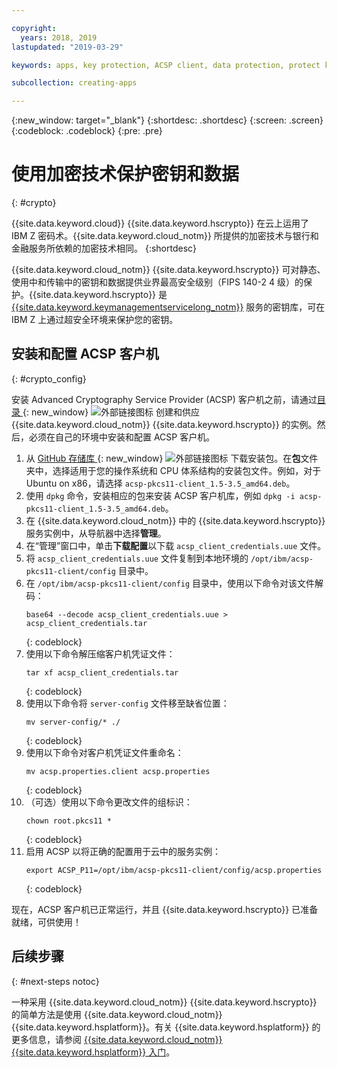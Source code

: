 ```yaml
---

copyright:
  years: 2018, 2019
lastupdated: "2019-03-29"

keywords: apps, key protection, ACSP client, data protection, protect keys, data, protect, ascp, crypto, keys, cryptography

subcollection: creating-apps

---
```

{:new_window: target="_blank"}
{:shortdesc: .shortdesc}
{:screen: .screen}
{:codeblock: .codeblock}
{:pre: .pre}

# 使用加密技术保护密钥和数据
{: #crypto}

{{site.data.keyword.cloud}} {{site.data.keyword.hscrypto}} 在云上运用了 IBM Z 密码术。{{site.data.keyword.cloud_notm}} 所提供的加密技术与银行和金融服务所依赖的加密技术相同。
{:shortdesc}

{{site.data.keyword.cloud_notm}} {{site.data.keyword.hscrypto}} 可对静态、使用中和传输中的密钥和数据提供业界最高安全级别（FIPS 140-2 4 级）的保护。{{site.data.keyword.hscrypto}} 是 [{{site.data.keyword.keymanagementservicelong_notm}}](/docs/services/hs-crypto?topic=hs-crypto-get-started) 服务的密钥库，可在 IBM Z 上通过超安全环境来保护您的密钥。

## 安装和配置 ACSP 客户机
{: #crypto_config}

安装 Advanced Cryptography Service Provider (ACSP) 客户机之前，请通过[目录 ](https://{DomainName}/catalog/services/hyper-protect-crypto-services){: new_window} ![外部链接图标](../../icons/launch-glyph.svg "外部链接图标") 创建和供应 {{site.data.keyword.cloud_notm}} {{site.data.keyword.hscrypto}} 的实例。然后，必须在自己的环境中安装和配置 ACSP 客户机。

1. 从 [GitHub 存储库 ](https://github.com/ibm-developer/ibm-cloud-hyperprotectcrypto){: new_window} ![外部链接图标](../../icons/launch-glyph.svg "外部链接图标") 下载安装包。在**包**文件夹中，选择适用于您的操作系统和 CPU 体系结构的安装包文件。例如，对于 Ubuntu on x86，请选择 `acsp-pkcs11-client_1.5-3.5_amd64.deb`。
2. 使用 `dpkg` 命令，安装相应的包来安装 ACSP 客户机库，例如 `dpkg -i acsp-pkcs11-client_1.5-3.5_amd64.deb`。
3. 在 {{site.data.keyword.cloud_notm}} 中的 {{site.data.keyword.hscrypto}} 服务实例中，从导航器中选择**管理**。
4. 在“管理”窗口中，单击**下载配置**以下载 `acsp_client_credentials.uue` 文件。
5. 将 `acsp_client_credentials.uue` 文件复制到本地环境的 `/opt/ibm/acsp-pkcs11-client/config` 目录中。
6. 在 `/opt/ibm/acsp-pkcs11-client/config` 目录中，使用以下命令对该文件解码：
   ```
   base64 --decode acsp_client_credentials.uue > acsp_client_credentials.tar
   ```
   {: codeblock}
7. 使用以下命令解压缩客户机凭证文件：
   ```
   tar xf acsp_client_credentials.tar
   ```
   {: codeblock}
8. 使用以下命令将 `server-config` 文件移至缺省位置：
   ```
   mv server-config/* ./
   ```
   {: codeblock}
9. 使用以下命令对客户机凭证文件重命名：
   ```
   mv acsp.properties.client acsp.properties
   ```
   {: codeblock}
10. （可选）使用以下命令更改文件的组标识：
    ```
    chown root.pkcs11 *
    ```
    {: codeblock}
11. 启用 ACSP 以将正确的配置用于云中的服务实例：
    ```
    export ACSP_P11=/opt/ibm/acsp-pkcs11-client/config/acsp.properties
    ```
    {: codeblock}

现在，ACSP 客户机已正常运行，并且 {{site.data.keyword.hscrypto}} 已准备就绪，可供使用！

## 后续步骤
{: #next-steps notoc}

一种采用 {{site.data.keyword.cloud_notm}} {{site.data.keyword.hscrypto}} 的简单方法是使用 {{site.data.keyword.cloud_notm}} {{site.data.keyword.hsplatform}}。有关 {{site.data.keyword.hsplatform}} 的更多信息，请参阅 [{{site.data.keyword.cloud_notm}} {{site.data.keyword.hsplatform}} 入门](/docs/services/hypersecure-platform?topic=services/hypersecure-platform-getting-started-with-ibm-cloud-hyper-protect-developer-starter-kits)。

